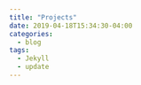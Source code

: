 ```yaml
---
title: "Projects"
date: 2019-04-18T15:34:30-04:00
categories:
  - blog
tags:
  - Jekyll
  - update
---
```

